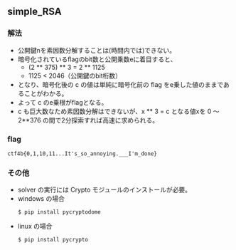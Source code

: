 ## simple_RSA
### 解法
- 公開鍵nを素因数分解することは(時間内では)できない。
- 暗号化されているflagのbit数と公開乗数eに着目すると、
    - (2 ** 375) ** 3 = 2 ** 1125
    - 1125 < 2046（公開鍵のbit桁数）
- となり、暗号化後の c の値は単純に暗号化前の flag をe乗した値のままであることがわかる。
- よって c のe乗根がflagとなる。
- c も巨大数なため素因数分解はできないが、x ** 3 = c となる値xを 0 ～ 2**376 の間で2分探索すれば高速に求められる。

### flag
```
ctf4b{0,1,10,11...It's_so_annoying.___I'm_done}
```

### その他
- solver の実行には Crypto モジュールのインストールが必要。
- windows の場合
    ```
    $ pip install pycryptodome
    ```
- linux の場合
    ```
    $ pip install pycrypto
    ```
